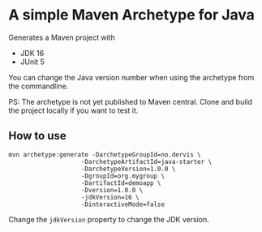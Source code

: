 # A simple Maven Archetype for Java

Generates a Maven project with

- JDK 16
- JUnit 5

You can change the Java version number when using the archetype from the commandline.

PS: The archetype is not yet published to Maven central. Clone and build the project locally if you want to test it.

## How to use

```
mvn archetype:generate -DarchetypeGroupId=no.dervis \
                    -DarchetypeArtifactId=java-starter \
                    -DarchetypeVersion=1.0.0 \
                    -DgroupId=org.mygroup \
                    -DartifactId=demoapp \
                    -Dversion=1.0.0 \
                    -jdkVersion=16 \
                    -DinteractiveMode=false
```

Change the `jdkVersion` property to change the JDK version.
